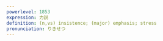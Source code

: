 ```yaml
---
powerlevel: 1853
expression: 力説
definition: (n,vs) insistence; (major) emphasis; stress
pronunciation: りきせつ
---
```

